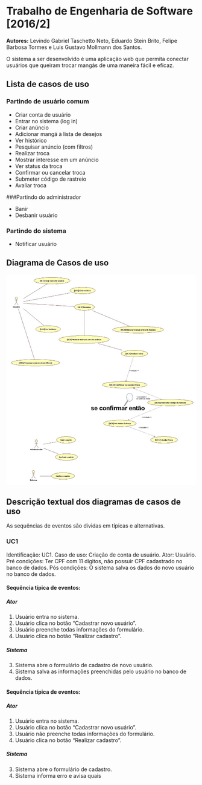 # Trabalho de Engenharia de Software [2016/2]

__Autores:__ Levindo Gabriel Taschetto Neto, Eduardo Stein Brito, Felipe Barbosa Tormes e Luis Gustavo Mollmann dos Santos.


O sistema a ser desenvolvido é uma aplicação web que permita conectar usuários que queiram trocar mangás de uma maneira fácil e eficaz.


## Lista de casos de uso

### Partindo de usuário comum
* Criar conta de usuário
* Entrar no sistema (log in)
* Criar anúncio
* Adicionar mangá à lista de desejos
* Ver histórico
* Pesquisar anúncio (com filtros)
* Realizar troca
* Mostrar interesse em um anúncio
* Ver status da troca
* Confirmar ou cancelar troca
* Submeter código de rastreio
* Avaliar troca


###Partindo do administrador
* Banir 
* Desbanir usuário


### Partindo do sistema
* Notificar usuário


## Diagrama de Casos de uso

![Diagrama de Casos de Uso](/recursos/diagrama_uc.jpg)


## Descrição textual dos diagramas de casos de uso

As sequências de eventos são dividas em típicas e alternativas.


### UC1
Identificação: UC1.
Caso de uso: Criação de conta de usuário.
Ator: Usuário.
Pré condições: Ter CPF com 11 dígitos, não possuir CPF cadastrado no banco de dados.
Pós condições: O sistema salva os dados do novo usuário no banco de dados.
#### Sequência típica de eventos:
##### Ator
1. Usuário entra no sistema.
2. Usuário clica no botão “Cadastrar novo usuário”.
4. Usuário preenche todas informações do formulário.
5. Usuário clica no botão “Realizar cadastro”. 

##### Sistema
3. Sistema abre o formulário de cadastro de novo usuário.
6. Sistema salva as informações preenchidas pelo usuário no banco de dados.


#### Sequência típica de eventos:
##### Ator
1. Usuário entra no sistema.
2. Usuário clica no botão “Cadastrar novo usuário”.
4. Usuário não preenche todas informações do formulário.
5. Usuário clica no botão “Realizar cadastro”. 

##### Sistema
3. Sistema abre o formulário de cadastro.
6. Sistema informa erro e avisa quais 

